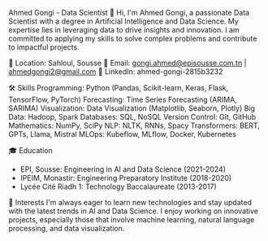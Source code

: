 Ahmed Gongi - Data Scientist
👋 Hi, I'm Ahmed Gongi, a passionate Data Scientist with a degree in Artificial Intelligence and Data Science. My expertise lies in leveraging data to drive insights and innovation. I am committed to applying my skills to solve complex problems and contribute to impactful projects.

📍 Location: Sahloul, Sousse
📧 Email: gongi.ahmed@episousse.com.tn | ahmedgongi2@gmail.com
🔗 LinkedIn: ahmed-gongi-2815b3232

🛠 Skills
Programming: Python (Pandas, Scikit-learn, Keras, Flask, TensorFlow, PyTorch)
Forecasting: Time Series Forecasting (ARIMA, SARIMA)
Visualization: Data Visualization (Matplotlib, Seaborn, Plotly)
Big Data: Hadoop, Spark
Databases: SQL, NoSQL
Version Control: Git, GitHub
Mathematics: NumPy, SciPy
NLP: NLTK, RNNs, Spacy
Transformers: BERT, GPTs, Llama, Mistral
MLOps: Kubeflow, MLflow, Docker, Kubernetes


🎓 Education
* EPI, Sousse: Engineering in AI and Data Science (2021-2024)
* IPEIM, Monastir: Engineering Preparatory Institute (2018-2020)
* Lycée Cité Riadh 1: Technology Baccalaureate (2013-2017)


🌱 Interests
I'm always eager to learn new technologies and stay updated with the latest trends in AI and Data Science. I enjoy working on innovative projects, especially those that involve machine learning, natural language processing, and data visualization.
